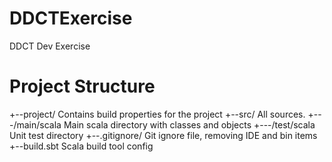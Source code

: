 # DDCTExercise
DDCT Dev Exercise

# Project Structure
+--project/                  Contains build properties for the project
+--src/                      All sources.
   +---/main/scala           Main scala directory with classes and objects
   +---/test/scala           Unit test directory
+--.gitignore/               Git ignore file, removing IDE and bin items
+--build.sbt                 Scala build tool config

